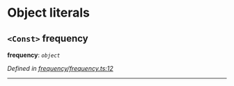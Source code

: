 

# Object literals

<a id="frequency"></a>

## `<Const>` frequency

**frequency**: *`object`*

*Defined in [frequency/frequency.ts:12](https://github.com/paritytech/js-libs/blob/059d368/packages/light.js/src/frequency/frequency.ts#L12)*

___

